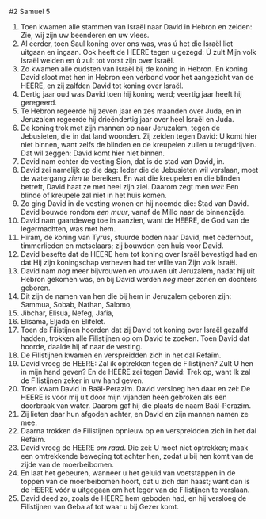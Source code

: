 #2 Samuel 5
1. Toen kwamen alle stammen van Israël naar David in Hebron en zeiden: Zie, wij zijn uw beenderen en uw vlees.
2. Al eerder, toen Saul koning over ons was, was ú het die Israël liet uitgaan en ingaan. Ook heeft de HEERE tegen u gezegd: Ú zult Mijn volk Israël weiden en ú zult tot vorst zijn over Israël.
3. Zo kwamen alle oudsten van Israël bij de koning in Hebron. En koning David sloot met hen in Hebron een verbond voor het aangezicht van de HEERE, en zij zalfden David tot koning over Israël.
4. Dertig jaar oud was David toen hij koning werd; veertig jaar heeft hij geregeerd.
5. Te Hebron regeerde hij zeven jaar en zes maanden over Juda, en in Jeruzalem regeerde hij drieëndertig jaar over heel Israël en Juda.
6. De koning trok met zijn mannen op naar Jeruzalem, tegen de Jebusieten, die in dat land woonden. Zij zeiden tegen David: U komt hier niet binnen, want zelfs de blinden en de kreupelen zullen u terugdrijven. Dat wil zeggen: David komt hier niet binnen.
7. David nam echter de vesting Sion, dat is de stad van David, in.
8. David zei namelijk op die dag: Ieder die de Jebusieten wil verslaan, moet de watergang *zien te* bereiken. En wat die kreupelen en die blinden betreft, David haat ze met heel zijn ziel. Daarom zegt men *wel*: Een blinde of kreupele zal niet in het huis komen.
9. Zo ging David in de vesting wonen en hij noemde die: Stad van David. David bouwde rondom *een muur*, vanaf de Millo naar de binnenzijde.
10. David nam gaandeweg toe in aanzien, want de HEERE, de God van de legermachten, was met hem.
11. Hiram, de koning van Tyrus, stuurde boden naar David, met cederhout, timmerlieden en metselaars; zij bouwden een huis voor David.
12. David besefte dat de HEERE hem tot koning over Israël bevestigd had en dat Hij zijn koningschap verheven had ter wille van Zijn volk Israël.
13. David nam *nog* meer bijvrouwen en vrouwen uit Jeruzalem, nadat hij uit Hebron gekomen was, en bij David werden *nog* meer zonen en dochters geboren.
14. Dit zijn de namen van hen die bij hem in Jeruzalem geboren zijn: Sammua, Sobab, Nathan, Salomo,
15. Jibchar, Elisua, Nefeg, Jafia,
16. Elisama, Eljada en Elifelet.
17. Toen de Filistijnen hoorden dat zij David tot koning over Israël gezalfd hadden, trokken alle Filistijnen op om David te zoeken. Toen David dat hoorde, daalde hij af naar de vesting.
18. De Filistijnen kwamen en verspreidden zich in het dal Refaïm.
19. David vroeg de HEERE: Zal ik optrekken tegen de Filistijnen? Zult U hen in mijn hand geven? En de HEERE zei tegen David: Trek op, want Ik zal de Filistijnen zeker in uw hand geven.
20. Toen kwam David in Baäl-Perazim. David versloeg hen daar en zei: De HEERE is voor mij uit door mijn vijanden heen gebroken als een doorbraak van water. Daarom gaf hij die plaats de naam Baäl-Perazim.
21. Zij lieten daar hun afgoden achter, en David en zijn mannen namen ze mee.
22. Daarna trokken de Filistijnen opnieuw op en verspreidden zich in het dal Refaïm.
23. David vroeg de HEERE *om raad*. Die zei: U moet niet optrekken; maak een omtrekkende beweging tot achter hen, zodat u bij hen komt van de zijde van de moerbeibomen.
24. En laat het gebeuren, wanneer u het geluid van voetstappen in de toppen van de moerbeibomen hoort, dat u zich dan haast; want dan is de HEERE vóór u uitgegaan om het leger van de Filistijnen te verslaan.
25. David deed zo, zoals de HEERE hem geboden had, en hij versloeg de Filistijnen van Geba af tot waar u bij Gezer komt.
